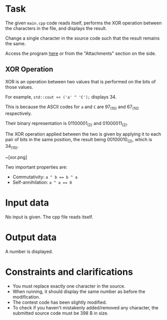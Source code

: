 
# Task
The given `main.cpp` code reads itself, performs the XOR operation between the characters in the file, and displays the result.

Change a single character in the source code such that the result remains the same.

Access the program [here](self_xor.cpp) or from the "Attachments" section on the side.

## XOR Operation

XOR is an operation between two values that is performed on the bits of those values.

For example, `std::cout << ('a' ^ 'C');` displays $34$.

This is because the ASCII codes for `a` and `C` are $97_{(10)}$ and $67_{(10)}$ respectively.

Their binary representation is $01100001_{(2)}$ and $01000011_{(2)}$.

The XOR operation applied between the two is given by applying it to each pair of bits in the same position, the result being $00100010_{(2)}$, which is $34_{(10)}$.

~[xor.png]

Two important properties are:
- Commutativity: `a ^ b == b ^ a`
- Self-annihilation: `a ^ a == 0`

# Input data

No input is given. The cpp file reads itself.

# Output data

A number is displayed.

# Constraints and clarifications
- You must replace exactly one character in the source.
- When running, it should display the same number as before the modification.
- The contest code has been slightly modified.
- To check if you haven't mistakenly added/removed any character, the submitted source code must be 398 B in size.
